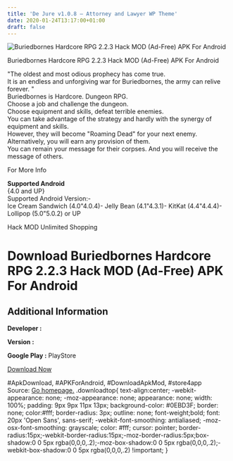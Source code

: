 ```yaml
---
title: 'De Jure v1.0.8 – Attorney and Lawyer WP Theme'
date: 2020-01-24T13:17:00+01:00
draft: false
---
```


![Buriedbornes Hardcore RPG 2.2.3 Hack MOD (Ad-Free) APK For Android](https://i0.wp.com/apkhome.net/wp-content/uploads/2017/06/Buriedbornes-Hardcore-RPG-2.2.3.png "Buriedbornes Hardcore RPG 2.2.3 Hack MOD (Ad-Free) APK For Android")

  

Buriedbornes Hardcore RPG 2.2.3 Hack MOD (Ad-Free) APK For Android

"The oldest and most odious prophecy has come true.  
It is an endless and unforgiving war for Buriedbornes, the army can relive forever. "  
Buriedbornes is Hardcore. Dungeon RPG.  
Choose a job and challenge the dungeon.  
Choose equipment and skills, defeat terrible enemies.  
You can take advantage of the strategy and hardly with the synergy of equipment and skills.  
However, they will become "Roaming Dead" for your next enemy.  
Alternatively, you will earn any provision of them.  
You can remain your message for their corpses. And you will receive the message of others.

For More Info

**Supported Android**  
{4.0 and UP}  
Supported Android Version:-  
Ice Cream Sandwich (4.0"4.0.4)- Jelly Bean (4.1"4.3.1)- KitKat (4.4"4.4.4)- Lollipop (5.0"5.0.2) or UP

Hack MOD Unlimited Shopping

Download Buriedbornes Hardcore RPG 2.2.3 Hack MOD (Ad-Free) APK For Android
===========================================================================

Additional Information
----------------------

**Developer :**

**Version :**

**Google Play :** PlayStore

  

[Download Now](https://store4app.co/post/buriedbornes-hardcore-rpg-2-2-3-hack-mod-ad-free-apk-for-android_1573671676)

  
#ApkDownload, #APKForAndroid, #DownloadApkMod, #store4app  
Source: [Go homepage.](https://store4app.co/post/buriedbornes-hardcore-rpg-2-2-3-hack-mod-ad-free-apk-for-android_1573671676) .downloadtop{ text-align:center; -webkit-appearance: none; -moz-appearance: none; appearance: none; width: 100%; padding: 9px 9px 11px 13px; background-color: #0EBD3F; border: none; color:#fff; border-radius: 3px; outline: none; font-weight;bold; font: 20px 'Open Sans', sans-serif; -webkit-font-smoothing: antialiased; -moz-osx-font-smoothing: grayscale; color: #fff; cursor: pointer; border-radius:15px;-webkit-border-radius:15px;-moz-border-radius:5px;box-shadow:0 0 5px rgba(0,0,0,.2);-moz-box-shadow:0 0 5px rgba(0,0,0,.2);-webkit-box-shadow:0 0 5px rgba(0,0,0,.2) !important; }